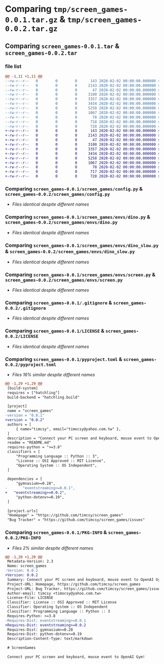 # Comparing `tmp/screen_games-0.0.1.tar.gz` & `tmp/screen_games-0.0.2.tar.gz`

## Comparing `screen_games-0.0.1.tar` & `screen_games-0.0.2.tar`

### file list

```diff
@@ -1,11 +1,11 @@
--rw-r--r--   0        0        0      143 2020-02-02 00:00:00.000000 screen_games-0.0.1/screen_games/__init__.py
--rw-r--r--   0        0        0     2143 2020-02-02 00:00:00.000000 screen_games-0.0.1/screen_games/config.py
--rw-r--r--   0        0        0       47 2020-02-02 00:00:00.000000 screen_games-0.0.1/screen_games/envs/__init__.py
--rw-r--r--   0        0        0     3100 2020-02-02 00:00:00.000000 screen_games-0.0.1/screen_games/envs/dino.py
--rw-r--r--   0        0        0     3357 2020-02-02 00:00:00.000000 screen_games-0.0.1/screen_games/envs/dino_slow.py
--rw-r--r--   0        0        0     3434 2020-02-02 00:00:00.000000 screen_games-0.0.1/screen_games/envs/screen.py
--rw-r--r--   0        0        0     5258 2020-02-02 00:00:00.000000 screen_games-0.0.1/.gitignore
--rw-r--r--   0        0        0     1067 2020-02-02 00:00:00.000000 screen_games-0.0.1/LICENSE
--rw-r--r--   0        0        0       78 2020-02-02 00:00:00.000000 screen_games-0.0.1/README.md
--rw-r--r--   0        0        0      718 2020-02-02 00:00:00.000000 screen_games-0.0.1/pyproject.toml
--rw-r--r--   0        0        0      720 2020-02-02 00:00:00.000000 screen_games-0.0.1/PKG-INFO
+-rw-r--r--   0        0        0      143 2020-02-02 00:00:00.000000 screen_games-0.0.2/screen_games/__init__.py
+-rw-r--r--   0        0        0     2143 2020-02-02 00:00:00.000000 screen_games-0.0.2/screen_games/config.py
+-rw-r--r--   0        0        0       47 2020-02-02 00:00:00.000000 screen_games-0.0.2/screen_games/envs/__init__.py
+-rw-r--r--   0        0        0     3100 2020-02-02 00:00:00.000000 screen_games-0.0.2/screen_games/envs/dino.py
+-rw-r--r--   0        0        0     3357 2020-02-02 00:00:00.000000 screen_games-0.0.2/screen_games/envs/dino_slow.py
+-rw-r--r--   0        0        0     3434 2020-02-02 00:00:00.000000 screen_games-0.0.2/screen_games/envs/screen.py
+-rw-r--r--   0        0        0     5258 2020-02-02 00:00:00.000000 screen_games-0.0.2/.gitignore
+-rw-r--r--   0        0        0     1067 2020-02-02 00:00:00.000000 screen_games-0.0.2/LICENSE
+-rw-r--r--   0        0        0       78 2020-02-02 00:00:00.000000 screen_games-0.0.2/README.md
+-rw-r--r--   0        0        0      717 2020-02-02 00:00:00.000000 screen_games-0.0.2/pyproject.toml
+-rw-r--r--   0        0        0      720 2020-02-02 00:00:00.000000 screen_games-0.0.2/PKG-INFO
```

### Comparing `screen_games-0.0.1/screen_games/config.py` & `screen_games-0.0.2/screen_games/config.py`

 * *Files identical despite different names*

### Comparing `screen_games-0.0.1/screen_games/envs/dino.py` & `screen_games-0.0.2/screen_games/envs/dino.py`

 * *Files identical despite different names*

### Comparing `screen_games-0.0.1/screen_games/envs/dino_slow.py` & `screen_games-0.0.2/screen_games/envs/dino_slow.py`

 * *Files identical despite different names*

### Comparing `screen_games-0.0.1/screen_games/envs/screen.py` & `screen_games-0.0.2/screen_games/envs/screen.py`

 * *Files identical despite different names*

### Comparing `screen_games-0.0.1/.gitignore` & `screen_games-0.0.2/.gitignore`

 * *Files identical despite different names*

### Comparing `screen_games-0.0.1/LICENSE` & `screen_games-0.0.2/LICENSE`

 * *Files identical despite different names*

### Comparing `screen_games-0.0.1/pyproject.toml` & `screen_games-0.0.2/pyproject.toml`

 * *Files 16% similar despite different names*

```diff
@@ -1,29 +1,29 @@
 [build-system]
 requires = ["hatchling"]
 build-backend = "hatchling.build"
 
 [project]
 name = "screen_games"
-version = "0.0.1"
+version = "0.0.2"
 authors = [
     { name="timcsy", email="timocsy@yahoo.com.tw" },
 ]
 description = "Connect your PC screen and keyboard, mouse event to OpenAI Gym!"
 readme = "README.md"
 requires-python = ">=3.8"
 classifiers = [
     "Programming Language :: Python :: 3",
     "License :: OSI Approved :: MIT License",
     "Operating System :: OS Independent",
 ]
 
 dependencies = [
     "gymnasium>=0.28",
-		"eventstreaming>=0.0.1",
+	"eventstreaming>=0.0.2",
     "python-dotenv>=0.19",
 ]
 
 [project.urls]
 "Homepage" = "https://github.com/timcsy/screen_games"
 "Bug Tracker" = "https://github.com/timcsy/screen_games/issues"
```

### Comparing `screen_games-0.0.1/PKG-INFO` & `screen_games-0.0.2/PKG-INFO`

 * *Files 2% similar despite different names*

```diff
@@ -1,20 +1,20 @@
 Metadata-Version: 2.3
 Name: screen_games
-Version: 0.0.1
+Version: 0.0.2
 Summary: Connect your PC screen and keyboard, mouse event to OpenAI Gym!
 Project-URL: Homepage, https://github.com/timcsy/screen_games
 Project-URL: Bug Tracker, https://github.com/timcsy/screen_games/issues
 Author-email: timcsy <timocsy@yahoo.com.tw>
 License-File: LICENSE
 Classifier: License :: OSI Approved :: MIT License
 Classifier: Operating System :: OS Independent
 Classifier: Programming Language :: Python :: 3
 Requires-Python: >=3.8
-Requires-Dist: eventstreaming>=0.0.1
+Requires-Dist: eventstreaming>=0.0.2
 Requires-Dist: gymnasium>=0.28
 Requires-Dist: python-dotenv>=0.19
 Description-Content-Type: text/markdown
 
 # ScreenGames
 
 Connect your PC screen and keyboard, mouse event to OpenAI Gym!
```

